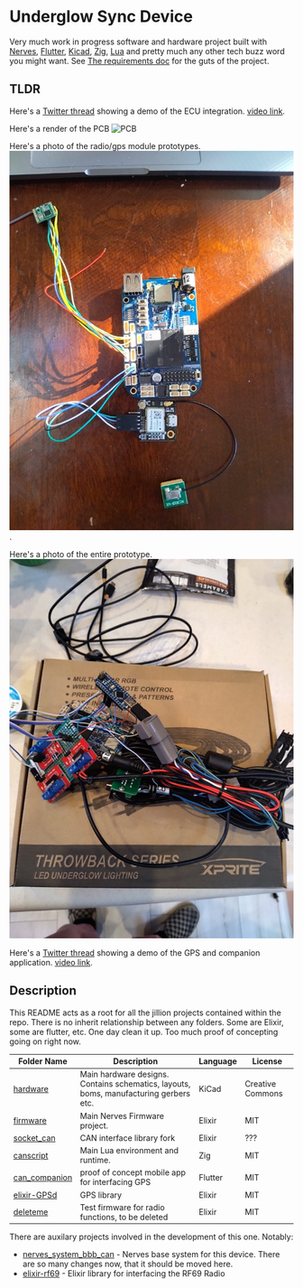 # Underglow Sync Device

Very much work in progress software and hardware project built with [Nerves](https://www.nerves-project.org/), [Flutter](https://flutter.dev/), [Kicad](https://www.kicad.org/), [Zig](https://ziglang.org/), [Lua](https://www.lua.org) and pretty much any other tech buzz word you might want. See [The requirements doc](Requirements.md) for the guts of the project.

## TLDR

Here's a [Twitter thread](https://twitter.com/pressy4pie/status/1504309482054029315) showing a demo of the ECU integration.
[video link](https://video.twimg.com/ext_tw_video/1504309386151301125/pu/vid/720x1280/zwIcUEVZBSSQAASE.mp4?tag=12).

Here's a render of the PCB
![PCB](hardware/images/v2-RevA-PCB-Render-Front-Case.pngPCB-Render.png)

Here's a photo of the radio/gps module prototypes. ![prototypes](hardware/images/beagleblue-prototype.jpg).

Here's a photo of the entire prototype. ![prototypes](hardware/images/prototype-wiring.jpg)

Here's a [Twitter thread](https://twitter.com/pressy4pie/status/1506779115122139137) showing a demo of the GPS and companion application. [video link](https://video.twimg.com/ext_tw_video/1506778163891740673/pu/vid/720x1630/oxYdaMkSowD5uJmU.mp4?tag=12).

## Description

This README acts as a root for all the jillion projects contained within the repo. There is no inherit relationship between any folders. Some are Elixir, some are flutter, etc. One day clean it up. Too much proof of concepting going on right now.

| Folder Name | Description | Language | License |
| ------------| ----------- | -------- | ------- |
| [hardware](hardware/README.md) | Main hardware designs. Contains schematics, layouts, boms, manufacturing gerbers etc. | KiCad | Creative Commons |
| [firmware](firmware/README.md) | Main Nerves Firmware project. | Elixir | MIT |
| [socket_can](elixir-socket-can/README.md) | CAN interface library fork | Elixir | ??? |
| [canscript](canscript/README.md) | Main Lua environment and runtime. | Zig | MIT |
| [can_companion](can_companion/README.md) | proof of concept mobile app for interfacing GPS | Flutter | MIT |
| [elixir-GPSd](elixir-gpsd/README.md) | GPS library | Elixir | MIT |
| [deleteme](deleteme/README.md) | Test firmware for radio functions, to be deleted | Elixir | MIT |

There are auxilary projects involved in the development of this one. Notably:

* [nerves_system_bbb_can](https://github.com/connorrigby/nerves_system_bbb_can) - Nerves base system for this device. There are so many changes now, that it should be moved here.
* [elixir-rf69](https://github.com/connorrigby/elixir-rf69) - Elixir library for interfacing the RF69 Radio
